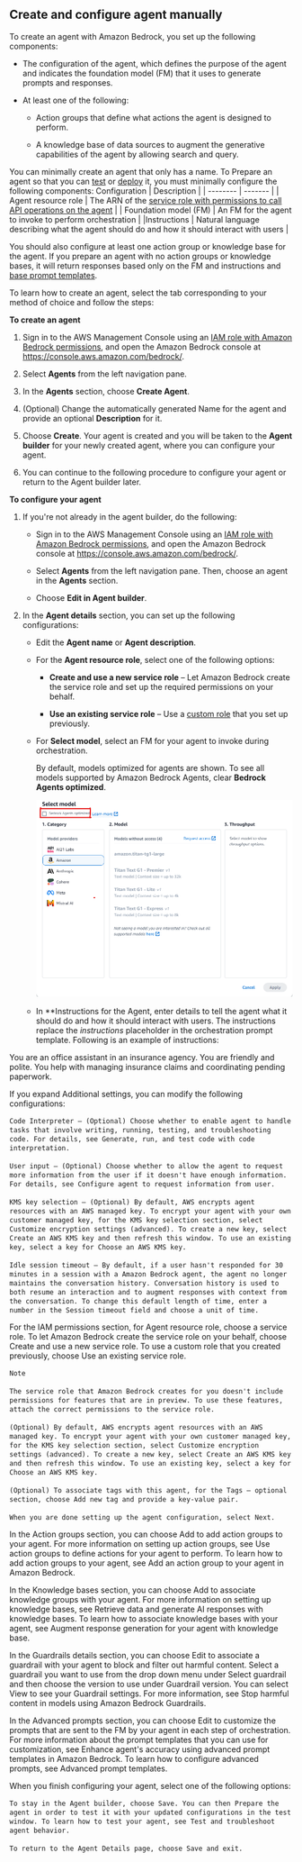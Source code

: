 
## Create and configure agent manually

To create an agent with Amazon Bedrock, you set up the following components:

- The configuration of the agent, which defines the purpose of the agent and indicates the foundation model (FM) that it uses to generate prompts and responses.

- At least one of the following:

    - Action groups that define what actions the agent is designed to perform.

    - A knowledge base of data sources to augment the generative capabilities of the agent by allowing search and query.

You can minimally create an agent that only has a name. To Prepare an agent so that you can [test](https://docs.aws.amazon.com/bedrock/latest/userguide/agents-test.html) or [deploy](https://docs.aws.amazon.com/bedrock/latest/userguide/agents-deploy.html) it, you must minimally configure the following components:
Configuration    | Description |
| -------- | ------- |
| Agent resource role  | The ARN of the [service role with permissions to call API operations on the agent](https://docs.aws.amazon.com/bedrock/latest/userguide/agents-permissions.html)  |
| Foundation model (FM) | An FM for the agent to invoke to perform orchestration   |
|Instructions   | Natural language describing what the agent should do and how it should interact with users    |

You should also configure at least one action group or knowledge base for the agent. If you prepare an agent with no action groups or knowledge bases, it will return responses based only on the FM and instructions and [base prompt templates](https://docs.aws.amazon.com/bedrock/latest/userguide/advanced-prompts.html).

To learn how to create an agent, select the tab corresponding to your method of choice and follow the steps:

**To create an agent**

1. Sign in to the AWS Management Console using an [IAM role with Amazon Bedrock permissions](https://docs.aws.amazon.com/bedrock/latest/userguide/getting-started.html), and open the Amazon Bedrock console at https://console.aws.amazon.com/bedrock/.

2. Select **Agents** from the left navigation pane.

3. In the **Agents** section, choose **Create Agent**.

4. (Optional) Change the automatically generated Name for the agent and provide an optional **Description** for it.

5. Choose **Create**. Your agent is created and you will be taken to the **Agent builder** for your newly created agent, where you can configure your agent.

6. You can continue to the following procedure to configure your agent or return to the Agent builder later.

**To configure your agent**

1. If you're not already in the agent builder, do the following:

    - Sign in to the AWS Management Console using an [IAM role with Amazon Bedrock permissions](https://docs.aws.amazon.com/bedrock/latest/userguide/getting-started.html), and open the Amazon Bedrock console at https://console.aws.amazon.com/bedrock/.

    - Select **Agents** from the left navigation pane. Then, choose an agent in the **Agents** section.

    - Choose **Edit in Agent builder**.

2. In the **Agent details** section, you can set up the following configurations:

   - Edit the **Agent name** or **Agent description**.

   - For the **Agent resource role**, select one of the following options:

        - **Create and use a new service role** – Let Amazon Bedrock create the service role and set up the required permissions on your behalf.

        - **Use an existing service role** – Use a [custom role](https://docs.aws.amazon.com/bedrock/latest/userguide/agents-permissions.html) that you set up previously.

   - For **Select model**, select an FM for your agent to invoke during orchestration.

     By default, models optimized for agents are shown. To see all models supported by Amazon Bedrock Agents, clear **Bedrock Agents optimized**.

     ![bedrock image](https://github.com/developersolutions2024/bedrock-knowledgebase-and-agents/raw/main/agents-optimized-model-selection.png)

   - In **Instructions for the Agent, enter details to tell the agent what it should do and how it should interact with users. The instructions replace the $instructions$ placeholder in the orchestration prompt template. Following is an example of instructions:

You are an office assistant in an insurance agency. You are friendly and polite. You help with managing insurance claims and coordinating pending paperwork.

If you expand Additional settings, you can modify the following configurations:

    Code Interpreter – (Optional) Choose whether to enable agent to handle tasks that involve writing, running, testing, and troubleshooting code. For details, see Generate, run, and test code with code interpretation.

    User input – (Optional) Choose whether to allow the agent to request more information from the user if it doesn't have enough information. For details, see Configure agent to request information from user.

    KMS key selection – (Optional) By default, AWS encrypts agent resources with an AWS managed key. To encrypt your agent with your own customer managed key, for the KMS key selection section, select Customize encryption settings (advanced). To create a new key, select Create an AWS KMS key and then refresh this window. To use an existing key, select a key for Choose an AWS KMS key.

    Idle session timeout – By default, if a user hasn't responded for 30 minutes in a session with a Amazon Bedrock agent, the agent no longer maintains the conversation history. Conversation history is used to both resume an interaction and to augment responses with context from the conversation. To change this default length of time, enter a number in the Session timeout field and choose a unit of time.

For the IAM permissions section, for Agent resource role, choose a service role. To let Amazon Bedrock create the service role on your behalf, choose Create and use a new service role. To use a custom role that you created previously, choose Use an existing service role.

    Note

    The service role that Amazon Bedrock creates for you doesn't include permissions for features that are in preview. To use these features, attach the correct permissions to the service role.

    (Optional) By default, AWS encrypts agent resources with an AWS managed key. To encrypt your agent with your own customer managed key, for the KMS key selection section, select Customize encryption settings (advanced). To create a new key, select Create an AWS KMS key and then refresh this window. To use an existing key, select a key for Choose an AWS KMS key.

    (Optional) To associate tags with this agent, for the Tags – optional section, choose Add new tag and provide a key-value pair.

    When you are done setting up the agent configuration, select Next.

In the Action groups section, you can choose Add to add action groups to your agent. For more information on setting up action groups, see Use action groups to define actions for your agent to perform. To learn how to add action groups to your agent, see Add an action group to your agent in Amazon Bedrock.

In the Knowledge bases section, you can choose Add to associate knowledge groups with your agent. For more information on setting up knowledge bases, see Retrieve data and generate AI responses with knowledge bases. To learn how to associate knowledge bases with your agent, see Augment response generation for your agent with knowledge base.

In the Guardrails details section, you can choose Edit to associate a guardrail with your agent to block and filter out harmful content. Select a guardrail you want to use from the drop down menu under Select guardrail and then choose the version to use under Guardrail version. You can select View to see your Guardrail settings. For more information, see Stop harmful content in models using Amazon Bedrock Guardrails.

In the Advanced prompts section, you can choose Edit to customize the prompts that are sent to the FM by your agent in each step of orchestration. For more information about the prompt templates that you can use for customization, see Enhance agent's accuracy using advanced prompt templates in Amazon Bedrock. To learn how to configure advanced prompts, see Advanced prompt templates.

When you finish configuring your agent, select one of the following options:

    To stay in the Agent builder, choose Save. You can then Prepare the agent in order to test it with your updated configurations in the test window. To learn how to test your agent, see Test and troubleshoot agent behavior.

    To return to the Agent Details page, choose Save and exit.
